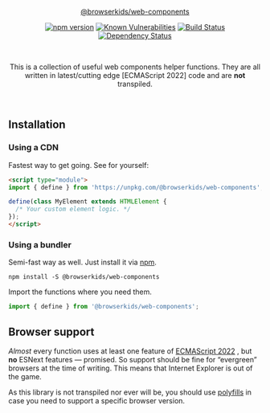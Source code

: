 <p align="center">
    <a href="https://github.com/browserkids/web-components">@browserkids/web-components</a>
</p>

<p align="center">
    <a href="https://badge.fury.io/js/%40browserkids%2Fdom"><img src="https://badge.fury.io/js/%40browserkids%2Fdom.svg" alt="npm version"></a>
    <a href="https://snyk.io/test/github/browserkids/web-components?targetFile=package.json"><img src="https://snyk.io/test/github/browserkids/web-components/badge.svg?targetFile=package.json" alt="Known Vulnerabilities"></a>
    <a href="https://travis-ci.org/browserkids/web-components"><img src="https://travis-ci.org/browserkids/web-components.svg?branch=main" alt="Build Status"></a>
    <a href="https://libraries.io/npm/@browserkids/web-components"><img src="https://img.shields.io/librariesio/release/npm/@browserkids/web-components.svg" alt="Dependency Status"></a>
</p>

<br>

<p align="center">This is a collection of useful web components helper functions. They are all written in latest/cutting edge [ECMAScript 2022] code and are <strong>not</strong> transpiled.</p>

<br>

## Installation

### Using a CDN

Fastest way to get going. See for yourself:

```html
<script type="module">
import { define } from 'https://unpkg.com/@browserkids/web-components';

define(class MyElement extends HTMLElement {
  /* Your custom element logic. */
});
</script>
```

### Using a bundler

Semi-fast way as well. Just install it via [npm].

```shell
npm install -S @browserkids/web-components
```

Import the functions where you need them.

```js
import { define } from '@browserkids/web-components';
```


## Browser support

*Almost* every function uses at least one feature of [ECMAScript 2022] , but **no** ESNext features — promised. So support should be fine for “evergreen” browsers at the time of writing. This means that Internet Explorer is out of the game.

As this library is not transpiled nor ever will be, you should use [polyfills](https://polyfill.io/) in case you need to support a specific browser version. 

<br>

[ECMAScript 2022]: https://kangax.github.io/compat-table/es2016plus/
[Shadow DOM]: https://developer.mozilla.org/en-US/docs/Web/Web_Components/Using_shadow_DOM
[npm]: https://www.npmjs.com/
